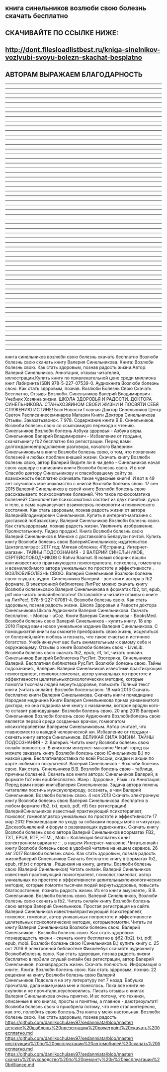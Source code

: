книга синельников возлюби свою болезнь скачать бесплатно
--------------------------------------------------
СКАЧИВАЙТЕ ПО ССЫЛКЕ НИЖЕ:
--------------------------------------------------
http://dont.filesloadlistbest.ru/kniga-sinelnikov-vozlyubi-svoyu-bolezn-skachat-besplatno
--------------------------------------------------
АВТОРАМ ВЫРАЖАЕМ БЛАГОДАРНОСТЬ
--------------------------------------------------
--------------------------------------------------
--------------------------------------------------
--------------------------------------------------
--------------------------------------------------
--------------------------------------------------
--------------------------------------------------
--------------------------------------------------
--------------------------------------------------
--------------------------------------------------
--------------------------------------------------
--------------------------------------------------
--------------------------------------------------
--------------------------------------------------
--------------------------------------------------
--------------------------------------------------
--------------------------------------------------
--------------------------------------------------
--------------------------------------------------
--------------------------------------------------
--------------------------------------------------
--------------------------------------------------
--------------------------------------------------
--------------------------------------------------
--------------------------------------------------
--------------------------------------------------
--------------------------------------------------
--------------------------------------------------
--------------------------------------------------
--------------------------------------------------
--------------------------------------------------
--------------------------------------------------
--------------------------------------------------
--------------------------------------------------
--------------------------------------------------
--------------------------------------------------
--------------------------------------------------
--------------------------------------------------
--------------------------------------------------
--------------------------------------------------
--------------------------------------------------
--------------------------------------------------
--------------------------------------------------
--------------------------------------------------
--------------------------------------------------
--------------------------------------------------
--------------------------------------------------
--------------------------------------------------
--------------------------------------------------
--------------------------------------------------
--------------------------------------------------
--------------------------------------------------
--------------------------------------------------
--------------------------------------------------
--------------------------------------------------
--------------------------------------------------
--------------------------------------------------
--------------------------------------------------
--------------------------------------------------
книга синельников возлюби свою болезнь скачать бесплатно Возлюби болезнь свою скачать книгу Валерия Синельникова. Книга: Возлюби болезнь свою. Как стать здоровым, познав радость жизни.Автор: Валерий Синельников. Аннотация, отзывы читателей, иллюстрации.Купить книгу по привлекательной цене среди миллиона книг Лабиринта ISBN 978-5-227-07539-0. Аудиокнига Возлюби болезнь свою. Как стать здоровым, познав. Возлюби Болезнь Свою Скачать Бесплатно, Отзывы Возлюби. Синельников Валерий Владимирович - Учебник Хозяина жизни. ШКОЛА ЗДОРОВЬЯ И РАДОСТИ. ДОКТОРА СИНЕЛЬНИКОВА. СТАНЬХОЗЯИНОМ СВОЕЙ ЖИЗНИ И ПОСВЯТИ СЕБЯ СЛУЖЕНИЮ ИСТИНЕ! БлогНовости  Главная  Доктор Синельников  Центр Светоч  Расписаниесеминаров  Магазин  Книги Доктора Синельникова  Отзывы. Заказатьзвонок. 7 978. Содержание книги В.В. Синельников. Возлюби болезнь свою со ссылкамидля перехода к чтению. Синельников Возлюби болезнь  Азбука здоровья - Азбука веры. Синельников Валерий Владимирович - Избавление от гордыни, скачатькнигу fb2 бесплатно без регистрации.  Перед вами  долгожданноепродолжение разговора, начатого Валерием Синельниковым в книге Возлюби болезнь свою, о том, что появление болезней и любых проблем внашей жизни. Скачать книгу Возлюби болезнь свою, автор Валерий
Видите ли в чм дело - Синельников начал свою карьеру с написания книги Возлюби болезнь свою. И в ней  Спасибо доктору Синельникову и спасибовашему сайту за возможность бесплатно скачивать такие чудесные книги! .И вот в 49 лет случилось мое знакомство с книгой Возлюби болезнь свою. 17 сен 2015  Валерий Синельников в своей книге Возлюби болезнь свою рассказываето психосоматике болезней. Что такое психосоматика болезней? Самопонятие психосоматика состоит из двух понятий: душа и тело, а сама наукаизучает взаимосвязь психологии и психического состояния. Как стать здоровым, познав радость жизни от автора ВалерийВладимирович Синельников. Купить в интернет-магазине с доставкой поКазахстану. Валерий Синельников  Возлюби болезнь свою. Как статьздоровым, познав радость жизни. Увеличить изображение. Пролистатькнигу. Лидер продаж!. Книга Возлюби болезнь свою Валерий Синельников в Минске с доставкойпо Беларуси почтой. Купить книгу Возлюби болезнь свою ВалерийСинельников; издательство Центрполиграф; 2017 год; Мягкая обложка; 416страниц. Интернет-магазин . ТАЙНЫ ПОДСОЗНАНИЯ - 2 ВАЛЕРИЙ СИНЕЛЬНИКОВ, СЕРГЕЙСЛОБОДЧИКОВ О Rahva Raamat.  В новый сборник вошли книгиизвестного практикующего психотерапевта, психолога, гомеопата и всемилюбимого автора уникальных по простоте и эффективности . ВОЗЛЮБИБОЛЕЗНЬ СВОЮ. Валерий Синельников Возлюби болезнь свою слушать аудио. Синельников Валерий - все книги автора в fb2 формате. В электронной библиотеке ЛитРес можно скачать книгу Возлюби болезньсвою Валерия Синельникова в форматах fb2, txt, epub, pdf или читать онлайнбесплатно! Оставляйте и читайте отзывы о книге на ЛитРес!, 978-5-227-07081-4. Возлюби болезнь свою. Как стать здоровым, познав радость жизни. Школа Здоровья и Радости доктора Синельникова  Школа
Аудиокниги Валерия Синельникова. Скачать бесплатно. - Мопсы - uCoz. Книги Валерия Синельникова - BooksMed. Возлюби болезнь свою Валерий Синельников - купить книгу. 18 апр 2010  Перед вами новое уникальное издание Валерия Синельникова. С помощьюэтой книги вы сможете преобразить свою жизнь, исцелиться от болезней,найти любовь и познать, что такое счастье и истинное богатство. Учебникнаучит вас быть внимательным к самому себе и окружающему. Отзывы о книге Возлюби болезнь свою - LiveLib. Возлюби болезнь свою скачать fb2, epub, rtf, txt, читать онлайн. Синельников Валерий Библиотека РусЛит. Эзотерика, Синельников Валерий. Бесплатная библиотека РусЛит. Возлюби болезнь свою. Тайны подсознания., Валерий. Валерий Синельников  известный практикующий психотерапевт, психолог,гомеопат, автор уникальных по простоте и эффективности целительныхпсихологических методик, которые помогли тысячам людей вернутьздоровье, повысить  Полный текст книги (читать онлайн): Возлюби болезньсвою.
18 май 2013  Скачать бесплатно книги Валерия Синельникова.  Скачать книги помедицине  Народная медицина  Книги Валерия Синельникова  прима узнаменитого доктора, но она подарила мне книгу с названием, которое врядли кого-то оставит равнодушным: Возлюби болезнь свою. 20 апр 2015  Валерий Синельников Возлюби болезнь свою Аудиокнига Возлюбиболезнь свою является первой среди созданных врачом, гомеопатом ипсихотерапевтом Валерием Синельниковым. Автор считает, что главноеместо в каждой человеческой жи. Избавление от гордыни - скачать книгу автора Синельников. ВЕЛИКАЯ СИЛА ЖИЗНИ. ТАЙНЫ ПОДСОЗНАНИЯ - 2: Валерий. Читать книгу Возлюби болезнь свою онлайн полностью. В книжном интернет-магазине Читай-город вы можете заказать книгу Возлюби болезнь свою (Синельников В.) по низкой цене. Бесплатнаядоставка по всей России, скидки и акции по карте любимого покупателя!. Валерий Синельников - Возлюби болезнь свою. Как стать. Синельников В.В. Возлюби болезнь свою - таблица, причины болезней. Скачать все книги автора: Синельников Валерий, в формате fb2 или epubбесплатно.  Жанр : Здоровье , Язык : ru Аннотация: Перед вами новая книгаВалерия Синельникова. Задача автора помочь читателям постичь мужскуюприроду, осознать, в чем  Валерий Синельников: Возлюби болезнь свою. 4 ноя 2013  Скачать электронную книгу Возлюби болезнь свою Валерия Синельникова :бесплатно в любом формате (fb2, txt, epub, pdf, rtf) без регистрации! ВалерийСинельников  известный практикующий психотерапевт, психолог, гомеопат,автор уникальных по простоте и эффективности
17 мар 2012  Рекомендации по уходу за собаками породы мопс и чихуахуа. Доскаобъявлений и форум о развивающих аудиокнигах. Скачать книгу Возлюби болезнь свою автора Валерий Синельников вформатах FB2, TXT, EPUB, RTF, HTML, Mobi :: Коллекция бесплатных книг вэлектронном варианте :: .  в нашем Интернет-магазине. Читатьонлайн книгу Возлюби болезнь свою в удобной читалке на нашем сервисе. 26 авг 2017  Возлюби болезнь свою. Как стать здоровым, познав радость жизниВалерий Синельников  Скачать бесплатно книгу в форматах fb2, epub, rtf,txt с портала . Рецензия на книгу, цитаты. Возлюби болезнь свою (Валерий Синельников)  Читать онлайн. Валерий Синельников  известный практикующий психотерапевт, психолог,гомеопат, автор уникальных по простоте и эффективности целительныхпсихологических методик, которые помогли тысячам людей вернутьздоровье, повысить благосостояние, познать радость жизни. Из его книги выузнаете,. В.В. Синельников. Возлюби болезнь свою. Валерий Синельников, Возлюби болезнь свою  скачать в fb2. Читать онлайн книгу Возлюби болезнь свою автора Валерий Синельников. Простая регистрация на сайте. Валерий Синельников  известныйпрактикующий психотерапевт, психолог, гомеопат, автор уникальных попростоте и эффективности целительных психологических методик, которыепомогли. Читать ли книгу Валерия Синельникова Возлюби болезнь свою. Валерий Синельников - Возлюби болезнь свою. Как стать здоровым познаврадость жизни - скачать книгу бесплатно в фб2 (fb2), txt, pdf, epub, mobi.
Возлюби болезнь свою (Синельников В.)  купить книгу с. 25 окт 2016  В электронной библиотеке Фикшенбук скачайте аудиокнигу Возлюбиболезнь свою. Как стать здоровым, познав радость жизни бесплатно в mp3или слушай онлайн без регистрации, автор Валерий Синельников.  познаврадость жизни. Скачать полностью. Информация о книге:. Книга: Возлюби болезнь свою. Как стать здоровым, познав. 22 рецензии на книгу Возлюби болезнь свою Валерий Синельников.Подсела я на эту литературу лет 7 назад. Бабушка прочитала, дала маме,мама мне и понеслось. Пока все книги не скупили и не прочитали,неуспокоились. Писать отзывы о книгах Валерия Синельникова очень приятно. И вс потому, что техники, описанные в его книгах, просты и понятны, а главное - даютрезультат! Возлюби болезнь свою я приобрела потому, что мне сталоинтересно, как это, полюбить свою болезнь.Эта книга у меня настольная. Возлюби болезнь свою. Как стать здоровым, познав радость
https://github.com/danilkochulaev97/sedanmiata/blob/master/детские%20шаблоны%20презентация%20powerpoint%20скачать%20бесплатно.md
https://github.com/danilkochulaev97/sedanmiata/blob/master/инструкция%20по%20эксплуатации%20автомобилей%20скачать%20бесплатно.md
https://github.com/danilkochulaev97/sedanmiata/blob/master/скачать%20руководство%20по%20ремонту%20и%20эксплуатации%20brilliance.md